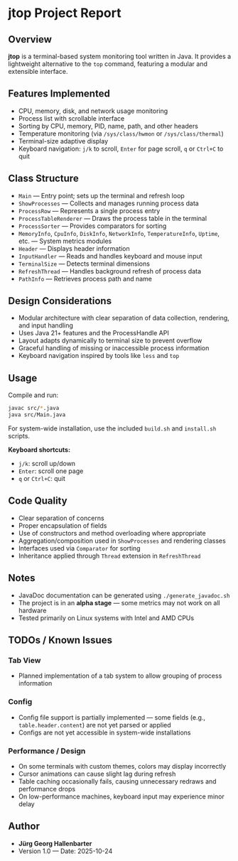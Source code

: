 # jtop Project Report

## Overview

**jtop** is a terminal-based system monitoring tool written in Java. It provides a lightweight alternative to the `top` command, featuring a modular and extensible interface.

## Features Implemented

* CPU, memory, disk, and network usage monitoring
* Process list with scrollable interface
* Sorting by CPU, memory, PID, name, path, and other headers
* Temperature monitoring (via `/sys/class/hwmon` or `/sys/class/thermal`)
* Terminal-size adaptive display
* Keyboard navigation: `j/k` to scroll, `Enter` for page scroll, `q` or `Ctrl+C` to quit

## Class Structure

* `Main` — Entry point; sets up the terminal and refresh loop
* `ShowProcesses` — Collects and manages running process data
* `ProcessRow` — Represents a single process entry
* `ProcessTableRenderer` — Draws the process table in the terminal
* `ProcessSorter` — Provides comparators for sorting
* `MemoryInfo`, `CpuInfo`, `DiskInfo`, `NetworkInfo`, `TemperatureInfo`, `Uptime`, etc. — System metrics modules
* `Header` — Displays header information
* `InputHandler` — Reads and handles keyboard and mouse input
* `TerminalSize` — Detects terminal dimensions
* `RefreshThread` — Handles background refresh of process data
* `PathInfo` — Retrieves process path and name

## Design Considerations

* Modular architecture with clear separation of data collection, rendering, and input handling
* Uses Java 21+ features and the ProcessHandle API
* Layout adapts dynamically to terminal size to prevent overflow
* Graceful handling of missing or inaccessible process information
* Keyboard navigation inspired by tools like `less` and `top`

## Usage

Compile and run:

```bash
javac src/*.java
java src/Main.java
```

For system-wide installation, use the included `build.sh` and `install.sh` scripts.

**Keyboard shortcuts:**

* `j/k`: scroll up/down
* `Enter`: scroll one page
* `q` or `Ctrl+C`: quit

## Code Quality

* Clear separation of concerns
* Proper encapsulation of fields
* Use of constructors and method overloading where appropriate
* Aggregation/composition used in `ShowProcesses` and rendering classes
* Interfaces used via `Comparator` for sorting
* Inheritance applied through `Thread` extension in `RefreshThread`

## Notes

* JavaDoc documentation can be generated using `./generate_javadoc.sh`
* The project is in an **alpha stage** — some metrics may not work on all hardware
* Tested primarily on Linux systems with Intel and AMD CPUs

## TODOs / Known Issues

### Tab View
* Planned implementation of a tab system to allow grouping of process information

### Config
* Config file support is partially implemented — some fields (e.g., `table.header.content`) are not yet parsed or applied
* Configs are not yet accessible in system-wide installations

### Performance / Design
* On some terminals with custom themes, colors may display incorrectly
* Cursor animations can cause slight lag during refresh
* Table caching occasionally fails, causing unnecessary redraws and performance drops
* On low-performance machines, keyboard input may experience minor delay

## Author

* **Jürg Georg Hallenbarter**
* Version 1.0 — Date: 2025-10-24
